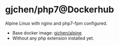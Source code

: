 # gjchen/php7@Dockerhub
Alpine Linux with nginx and php7-fpm configured.
* Base docker image: <a href="https://hub.docker.com/r/gjchen/alpine/" target="_blank">gjchen/alpine</a>
* Without any php extension installed yet.
